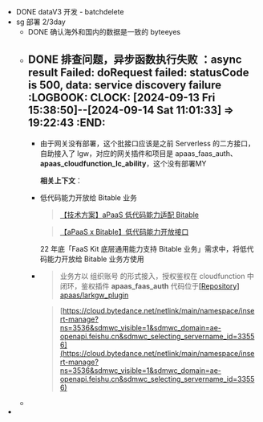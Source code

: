 - DONE dataV3 开发 - batchdelete
- sg 部署  2/3day
	- DONE 确认海外和国内的数据是一致的 byteeyes
	- DONE 排查问题，异步函数执行失败 ：async result Failed: doRequest failed: statusCode is 500, data: service discovery failure
	  :LOGBOOK:
	  CLOCK: [2024-09-13 Fri 15:38:50]--[2024-09-14 Sat 11:01:33] =>  19:22:43
	  :END:
		-
		- 由于网关没有部署，这个批接口应该是之前 Serverless 的二方接口，自助接入了 lgw，对应的网关插件和项目是 apaas_faas_auth、**apaas_cloudfunction_lc_ability**，这个没有部署MY
		  
		  **相关上下文**：
		- 低代码能力开放给 Bitable 业务
		  
		  > [【技术方案】aPaaS 低代码能力适配 Bitable](https://bytedance.feishu.cn/wiki/wikcnPZ66kK0tMVGrCi52ZZ5VTd) 
		  
		  > [【aPaaS x Bitable】低代码能力开放接口](https://bytedance.larkoffice.com/docx/ZmdzdATLxofE0axIg45cJ8KSndf)
		  
		  22 年底「FaaS Kit 底层通用能力支持 Bitable 业务」需求中，将低代码能力开放给 Bitable 业务方使用
		- > 业务方以 组织账号 的形式接入，授权鉴权在 cloudfunction 中闭环，鉴权插件 **apaas_faas_auth** 代码位于[[Repository] apaas/larkgw_plugin](https://code.byted.org/apaas/larkgw_plugin)
		  
		  > [https://cloud.bytedance.net/netlink/main/namespace/insert-manage?ns=3536&sdmwc_visible=1&sdmwc_domain=ae-openapi.feishu.cn&sdmwc_selecting_servername_id=33556](https://cloud.bytedance.net/netlink/main/namespace/insert-manage?ns=3536&sdmwc_visible=1&sdmwc_domain=ae-openapi.feishu.cn&sdmwc_selecting_servername_id=33556)
	-
-